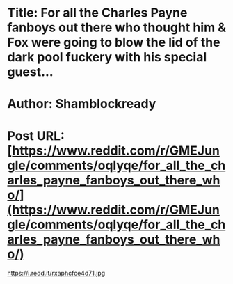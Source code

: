 # Title: For all the Charles Payne fanboys out there who thought him & Fox were going to blow the lid of the dark pool fuckery with his special guest…
# Author: Shamblockready
# Post URL: [https://www.reddit.com/r/GMEJungle/comments/oqlyqe/for_all_the_charles_payne_fanboys_out_there_who/](https://www.reddit.com/r/GMEJungle/comments/oqlyqe/for_all_the_charles_payne_fanboys_out_there_who/)


https://i.redd.it/rxaphcfce4d71.jpg